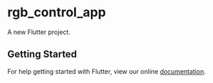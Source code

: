 # rgb_control_app

A new Flutter project.

## Getting Started

For help getting started with Flutter, view our online
[documentation](https://flutter.io/).
